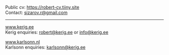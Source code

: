 Public cv: https://robert-cv.tiiny.site<br />
Contact: sizarov.r@gmail.com

---

www.kerig.ee<br />
Kerig enquiries: robert@kerig.ee or info@kerig.ee

www.karlsonn.nl <br />
Karlsonn enquiries: karlsonn@kerig.ee
